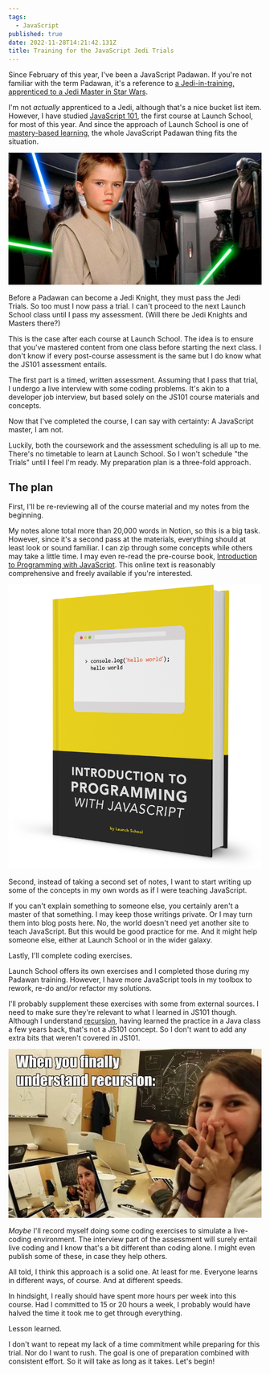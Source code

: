 ```yaml
---
tags:
  - JavaScript
published: true
date: 2022-11-28T14:21:42.131Z
title: Training for the JavaScript Jedi Trials
---
```

Since February of this year, I've been a JavaScript Padawan. If you're not familiar with the term Padawan, it's a reference to [a Jedi-in-training, apprenticed to a Jedi Master in Star Wars](https://www.starwars.com/news/what-is-a-padawan). 

I'm not *actually* apprenticed to a Jedi, although that's a nice bucket list item. However, I have studied [JavaScript 101](https://launchschool.com/courses), the first course at Launch School, for most of this year. And since the approach of Launch School is one of [mastery-based learning](https://launchschool.com/mastery), the whole JavaScript Padawan thing fits the situation. 

![Young Anakin Skywalker as a padawan learner](/src/images/jake-loyd-as-padawan-anakain-skywalker-had-prove-himself-before-becoming-a-jedi-knight-in-star-wars.webp)

Before a Padawan can become a Jedi Knight, they must pass the Jedi Trials. So too must I now pass a trial. I can't proceed to the next Launch School class until I pass my assessment. (Will there be Jedi Knights and Masters there?)

This is the case after each course at Launch School. The idea is to ensure that you've mastered content from one class before starting the next class. I don't know if every post-course assessment is the same but I do know what the JS101 assessment entails. 

The first part is a timed, written assessment. Assuming that I pass that trial, I undergo a live interview with some coding problems. It's akin to a developer job interview, but based solely on the JS101 course materials and concepts.

Now that I've completed the course, I can say with certainty: A JavaScript master, I am not. 

Luckily, both the coursework and the assessment scheduling is all up to me. There's no timetable to learn at Launch School. So I won't schedule "the Trials" until I feel I'm ready. My preparation plan is a three-fold approach.

## The plan

First, I'll be re-reviewing all of the course material and my notes from the beginning. 

My notes alone total more than 20,000 words in Notion, so this is a big task. However, since it's a second pass at the materials, everything should at least look or sound familiar. I can zip through some concepts while others may take a little time. I may even re-read the pre-course book, [Introduction to Programming with JavaScript](https://launchschool.com/books/javascript). This online text is reasonably comprehensive and freely available if you're interested.

![Introduction to Programming with JavaScript book](/src/images/a52cc2c5-5643-4908-9921-e1be83ab99ea.png)

Second, instead of taking a second set of notes, I want to start writing up some of the concepts in my own words as if I were teaching JavaScript. 

If you can't explain something to someone else, you certainly aren't a master of that something. I may keep those writings private. Or I may turn them into blog posts here. No, the world doesn't need yet another site to teach JavaScript. But this would be good practice for me. And it might help someone else, either at Launch School or in the wider galaxy.

Lastly, I'll complete coding exercises. 

Launch School offers its own exercises and I completed those during my Padawan training. However, I have more JavaScript tools in my toolbox to rework, re-do and/or refactor my solutions. 

I'll probably supplement these exercises with some from external sources. I need to make sure they're relevant to what I learned in JS101 though. Although I understand [recursion](https://en.wikipedia.org/wiki/Recursion), having learned the practice in a Java class a few years back, that's not a JS101 concept. So I don't want to add any extra bits that weren't covered in JS101.

![Recursion meme](/src/images/47335bed-f0e2-4720-affb-81e8eb19e1b6.webp)

*Maybe* I'll record myself doing some coding exercises to simulate a live-coding environment. The interview part of the assessment will surely entail live coding and I know that's a bit different than coding alone. I might even publish some of these, in case they help others.

All told, I think this approach is a solid one. At least for me. Everyone learns in different ways, of course. And at different speeds. 

In hindsight, I really should have spent more hours per week into this course. Had I committed to 15 or 20 hours a week, I probably would have halved the time it took me to get through everything. 

Lesson learned.

I don't want to repeat my lack of a time commitment while preparing for this trial. Nor do I want to rush. The goal is one of preparation combined with consistent effort. So it will take as long as it takes. Let's begin!